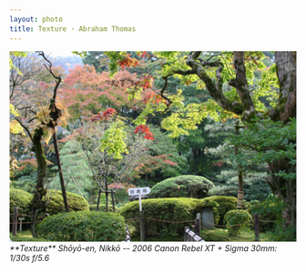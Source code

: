 ```yaml
---
layout: photo
title: Texture · Abraham Thomas
---
```


<img src="/assets/photos/Texture.jpg" width="540px" class="photo">

<i>
**Texture**  
Shōyō-en, Nikkō -- 2006  
Canon Rebel XT + Sigma 30mm: 1/30s f/5.6
</i>
